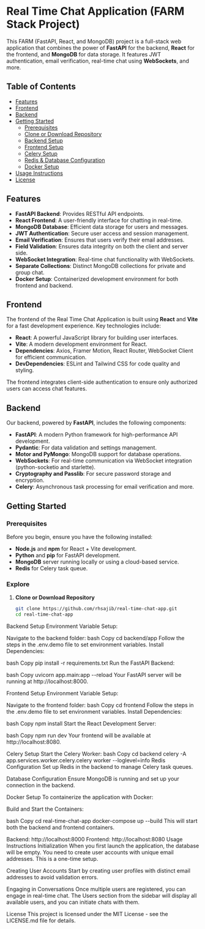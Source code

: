 # Real Time Chat Application (FARM Stack Project)

This FARM (FastAPI, React, and MongoDB) project is a full-stack web application that combines the power of **FastAPI** for the backend, **React** for the frontend, and **MongoDB** for data storage. It features JWT authentication, email verification, real-time chat using **WebSockets**, and more.

## Table of Contents
- [Features](#features)
- [Frontend](#frontend)
- [Backend](#backend)
- [Getting Started](#getting-started)
  - [Prerequisites](#prerequisites)
  - [Clone or Download Repository](#explore-chatp)
  - [Backend Setup](#backend-setup)
  - [Frontend Setup](#frontend-setup)
  - [Celery Setup](#celery-setup)
  - [Redis & Database Configuration](#redis-configuration)
  - [Docker Setup](#docker-setup)
- [Usage Instructions](#usage-instructions)
- [License](#license)

## Features

- **FastAPI Backend**: Provides RESTful API endpoints.
- **React Frontend**: A user-friendly interface for chatting in real-time.
- **MongoDB Database**: Efficient data storage for users and messages.
- **JWT Authentication**: Secure user access and session management.
- **Email Verification**: Ensures that users verify their email addresses.
- **Field Validation**: Ensures data integrity on both the client and server side.
- **WebSocket Integration**: Real-time chat functionality with WebSockets.
- **Separate Collections**: Distinct MongoDB collections for private and group chat.
- **Docker Setup**: Containerized development environment for both frontend and backend.

## Frontend

The frontend of the Real Time Chat Application is built using **React** and **Vite** for a fast development experience. Key technologies include:

- **React**: A powerful JavaScript library for building user interfaces.
- **Vite**: A modern development environment for React.
- **Dependencies**: Axios, Framer Motion, React Router, WebSocket Client for efficient communication.
- **DevDependencies**: ESLint and Tailwind CSS for code quality and styling.

The frontend integrates client-side authentication to ensure only authorized users can access chat features.

## Backend

Our backend, powered by **FastAPI**, includes the following components:

- **FastAPI**: A modern Python framework for high-performance API development.
- **Pydantic**: For data validation and settings management.
- **Motor and PyMongo**: MongoDB support for database operations.
- **WebSockets**: For real-time communication via WebSocket integration (python-socketio and starlette).
- **Cryptography and Passlib**: For secure password storage and encryption.
- **Celery**: Asynchronous task processing for email verification and more.

## Getting Started

### Prerequisites
Before you begin, ensure you have the following installed:

- **Node.js** and **npm** for React + Vite development.
- **Python** and **pip** for FastAPI development.
- **MongoDB** server running locally or using a cloud-based service.
- **Redis** for Celery task queue.

### Explore 

1. **Clone or Download Repository**
   ```bash
   git clone https://github.com/rhsajib/real-time-chat-app.git
   cd real-time-chat-app

Backend Setup
Environment Variable Setup:

Navigate to the backend folder:
bash
Copy
cd backend/app
Follow the steps in the .env.demo file to set environment variables.
Install Dependencies:

bash
Copy
pip install -r requirements.txt
Run the FastAPI Backend:

bash
Copy
uvicorn app.main:app --reload
Your FastAPI server will be running at http://localhost:8000.

Frontend Setup
Environment Variable Setup:

Navigate to the frontend folder:
bash
Copy
cd frontend
Follow the steps in the .env.demo file to set environment variables.
Install Dependencies:

bash
Copy
npm install
Start the React Development Server:

bash
Copy
npm run dev
Your frontend will be available at http://localhost:8080.

Celery Setup
Start the Celery Worker:
bash
Copy
cd backend
celery -A app.services.worker.celery.celery worker --loglevel=info
Redis Configuration
Set up Redis in the backend to manage Celery task queues.

Database Configuration
Ensure MongoDB is running and set up your connection in the backend.

Docker Setup
To containerize the application with Docker:

Build and Start the Containers:

bash
Copy
cd real-time-chat-app
docker-compose up --build
This will start both the backend and frontend containers.

Backend: http://localhost:8000
Frontend: http://localhost:8080
Usage Instructions
Initialization
When you first launch the application, the database will be empty. You need to create user accounts with unique email addresses. This is a one-time setup.

Creating User Accounts
Start by creating user profiles with distinct email addresses to avoid validation errors.

Engaging in Conversations
Once multiple users are registered, you can engage in real-time chat. The Users section from the sidebar will display all available users, and you can initiate chats with them.

License
This project is licensed under the MIT License - see the LICENSE.md file for details.


